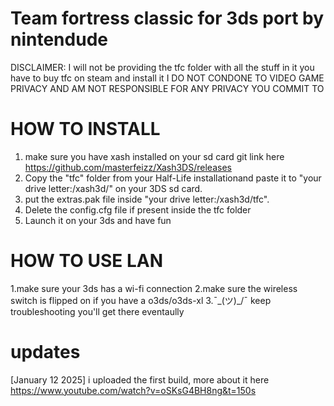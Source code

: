 Team fortress classic for 3ds port by nintendude
==========================================================================================================================================
DISCLAIMER: I will not be providing the tfc folder with all the stuff in it you have to buy tfc on steam and install it I DO NOT CONDONE TO VIDEO GAME PRIVACY AND AM NOT RESPONSIBLE FOR ANY PRIVACY YOU COMMIT TO 

HOW TO INSTALL
==================================================
1. make sure you have xash installed on your sd card git link here https://github.com/masterfeizz/Xash3DS/releases
2. Copy the "tfc" folder from your Half-Life installationand paste it to "your drive letter:/xash3d/" on your 3DS sd card.
3. put the extras.pak file inside "your drive letter:/xash3d/tfc".
4. Delete the config.cfg file if present inside the tfc folder
5. Launch it on your 3ds and have fun 

HOW TO USE LAN
===================================
1.make sure your 3ds has a wi-fi connection
2.make sure the wireless switch is flipped on if you have a o3ds/o3ds-xl
3.¯\_(ツ)_/¯ keep troubleshooting you'll get there eventaully 

updates
============================================================================================================================================
[January 12 2025] i uploaded the first build, more about it here https://www.youtube.com/watch?v=oSKsG4BH8ng&t=150s

